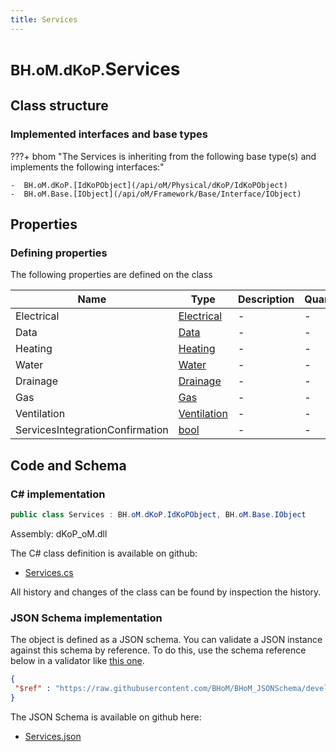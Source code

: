 ```yaml
---
title: Services
---
```


# <small>BH.oM.dKoP.</small>**Services**



## Class structure

### Implemented interfaces and base types

???+ bhom "The Services is inheriting from the following base type(s) and implements the following interfaces:"

    -  BH.oM.dKoP.[IdKoPObject](/api/oM/Physical/dKoP/IdKoPObject)
    -  BH.oM.Base.[IObject](/api/oM/Framework/Base/Interface/IObject)


## Properties



### Defining properties

The following properties are defined on the class

| Name             | Type             | Description      | Quantity         |
|------------------|------------------|------------------|------------------|
| Electrical | [Electrical](/api/oM/Physical/dKoP/Performance/Services/Electrical) | - | - |
| Data | [Data](/api/oM/Physical/dKoP/Performance/Services/Data) | - | - |
| Heating | [Heating](/api/oM/Physical/dKoP/Performance/Services/Heating) | - | - |
| Water | [Water](/api/oM/Physical/dKoP/Performance/Services/Water) | - | - |
| Drainage | [Drainage](/api/oM/Physical/dKoP/Performance/Services/Drainage) | - | - |
| Gas | [Gas](/api/oM/Physical/dKoP/Performance/Services/Gas) | - | - |
| Ventilation | [Ventilation](/api/oM/Physical/dKoP/Performance/Services/Ventilation) | - | - |
| ServicesIntegrationConfirmation | [bool](https://learn.microsoft.com/en-us/dotnet/api/System.Boolean?view=netstandard-2.0) | - | - |


## Code and Schema

### C# implementation

``` C# title="C#"
public class Services : BH.oM.dKoP.IdKoPObject, BH.oM.Base.IObject
```

Assembly: dKoP_oM.dll

The C# class definition is available on github:

- [Services.cs](https://github.com/BHoM/dKoP_Toolkit/blob/develop/dKoP_oM/Performance\Services\Services.cs)

All history and changes of the class can be found by inspection the history.
### JSON Schema implementation

The object is defined as a JSON schema. You can validate a JSON instance against this schema by reference. To do this, use the schema reference below in a validator like [this one](https://www.jsonschemavalidator.net/).

``` json title="JSON Schema"
{
 "$ref" : "https://raw.githubusercontent.com/BHoM/BHoM_JSONSchema/develop/dKoP_oM/Services.json"
}
```

The JSON Schema is available on github here:

- [Services.json](https://github.com/BHoM/BHoM_JSONSchema/blob/develop/dKoP_oM/Services.json)
